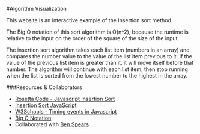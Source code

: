 #Algorithm Visualization

This website is an interactive example of the Insertion sort method.

The Big O notation of this sort algorithm is O(n^2), because the runtime is relative to the input on the order of the square of the size of the input.

The insertion sort algorithm takes each list item (numbers in an array) and compares the number value to the value of the list item previous to it. If the value of the previous list item is greater than it, it will move itself before that number. The algorithm will continue with each list item, then stop running when the list is sorted from the lowest number to the highest in the array.

###Resources & Collaborators

* [Rosetta Code - Javascript Insertion Sort](http://rosettacode.org/wiki/Sorting_algorithms/Insertion_sort#JavaScript)
* [Insertion Sort JavaScript](http://www.svlada.com/insertion-sort-javascript/)
* [W3Schools - Timing events in Javascript](http://www.w3schools.com/js/js_timing.asp)
* [Big O Notation](https://www.interviewcake.com/big-o-notation-time-and-space-complexity)
* Collaborated with [Ben Spears](https://github.com/bspears)